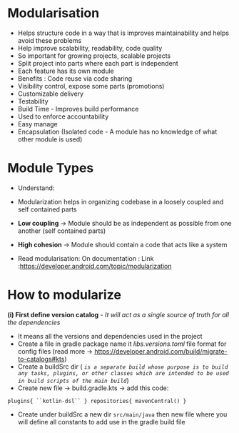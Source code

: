 # Modularisation
- Helps structure code in a way that is improves maintainability and helps avoid these problems
- Help improve scalability, readability, code quality
- So important for growing projects, scalable projects
- Split project into parts where each part is independent 
- Each feature has its own module
- Benefits : Code reuse via code sharing
- Visibility control, expose some parts (promotions)
- Customizable delivery
- Testability
- Build Time - Improves build performance
- Used to enforce accountability 
- Easy manage
- Encapsulation (Isolated code - A module has no knowledge of what other module is used)

# Module Types
- Understand:
- Modularization helps in organizing codebase in a loosely coupled and self contained parts
- **Low coupling** -> Module should be as independent as possible from one another (self contained parts)
- **High cohesion** -> Module should contain a code that acts like a system

- Read modularisation: On documentation : Link :https://developer.android.com/topic/modularization

# How to modularize

**(i) First define version catalog** - _It will act as a single source of truth for all the dependencies_

- It means all the versions and dependencies used in the project
- Create a file in gradle package name it _libs.versions.toml_ file format for config files (read more -> https://developer.android.com/build/migrate-to-catalogs#kts)
- Create a buildSrc dir ( _`is a separate build whose purpose is to build any tasks, plugins, or other classes which are intended to be used in build scripts of the main build`_)
- Create new file -> build.gradle.kts -> add this code:

`plugins{
``kotlin-dsl``
}
repositories{
mavenCentral()
}`
- Create under buildSrc a new dir `src/main/java` then new file where you will define all constants to add use in the gradle build file 